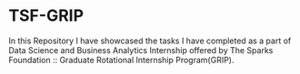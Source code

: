 # TSF-GRIP

In this Repository I have showcased the tasks I have completed as a part of Data Science and Business Analytics Internship offered by The Sparks Foundation :: Graduate Rotational Internship Program(GRIP).
